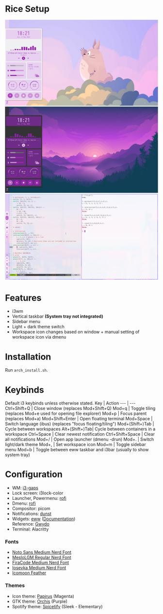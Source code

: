 # Rice Setup
<img src="https://github.com/rachung2510/dotfiles/blob/master/screenshots/sidebar-menu.png?raw=true" alt="Home Page" width="800" />
<img src="https://github.com/rachung2510/dotfiles/blob/master/screenshots/dark-theme.png?raw=true" alt="Home Page" width="800" />
<img src="https://github.com/rachung2510/dotfiles/blob/master/screenshots/light-theme.png?raw=true" alt="Home Page" width="800" />

# Features
- i3wm
- Vertical taskbar **(System tray not integrated)**
- Sidebar menu
- Light + dark theme switch
- Workspace icon changes based on window + manual setting of workspace icon via dmenu

# Installation
Run ```arch_install.sh```.

# Keybinds
Default i3 keybinds unless otherwise stated.
Key | Action
--- | ---
Ctrl+Shift+Q | Close window (replaces Mod+Shift+Q)
Mod+q | Toggle tiling (replaces Mod+e used for opening file explorer)
Mod+p | Focus parent (replaces Mod+a)
Mod+Shift+Enter | Open floating terminal
Mod+Space | Switch language (ibus) (replaces "focus floating/tiling")
Mod+(Shift+)Tab | Cycle between workspaces
Alt+(Shift+)Tab| Cycle between containers in a workspace
Ctrl+Space | Clear newest notification
Ctrl+Shift+Space | Clear all notifications
Mod+/ | Open app launcher (dmenu -drun)
Mod+. | Switch light/dark theme
Mod+, | Set workspace icon
Mod+m | Toggle sidebar menu
Mod+b | Toggle between eww taskbar and i3bar (usually to show system tray)

# Configuration
- WM: [i3-gaps](https://www.github.com/Airblader/i3)
- Lock screen: i3lock-color
- Launcher, Powermenu: [rofi](https://github.com/adi1090x/rofi)
- Dmenu: [rofi](https://github.com/Murzchnvok/rofi-collection)
- Compositor: picom
- Notifications: [dunst](https://github.com/dunst-project/dunst)
- Widgets: [eww](https://github.com/elkowar/eww) ([Documentation](https://elkowar.github.io/eww/widgets.html))\
Reference: [Gwydo](https://github.com/Gwyd0/Linuxsetup)
- Terminal: Alacritty

### Fonts
- [Noto Sans Medium Nerd Font](https://github.com/ryanoasis/nerd-fonts/blob/master/patched-fonts/Noto/Sans/complete/Noto%20Sans%20Medium%20Nerd%20Font%20Complete.ttf)
- [MesloLGM Regular Nerd Font](https://github.com/ryanoasis/nerd-fonts/blob/master/patched-fonts/Meslo/M/Regular/complete/Meslo%20LG%20M%20Regular%20Nerd%20Font%20Complete.ttf)
- [FiraCode Medium Nerd Font](https://github.com/ryanoasis/nerd-fonts/blob/master/patched-fonts/FiraCode/Medium/complete/Fira%20Code%20Medium%20Nerd%20Font%20Complete.ttf)
- [Iosevka Medium Nerd Font](https://github.com/ryanoasis/nerd-fonts/blob/master/patched-fonts/Iosevka/Medium/complete/Iosevka%20Medium%20Nerd%20Font%20Complete.ttf)
- [Icomoon Feather](https://github.com/adi1090x/rofi/blob/master/fonts/Icomoon-Feather.ttf)

### Themes
- Icon theme: [Papirus](https://github.com/PapirusDevelopmentTeam/papirus-icon-theme) (Magenta)
- GTK theme: [Orchis](https://github.com/vinceliuice/Orchis-theme) (Purple)
- Spotify theme: [Spicetify](https://spicetify.app/docs/getting-started) (Sleek - Elementary)
